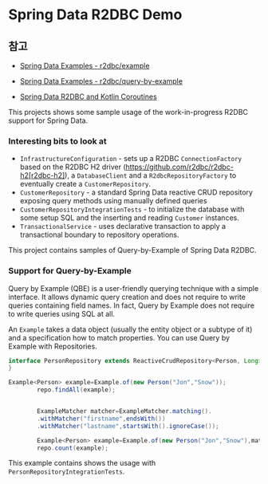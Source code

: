 # Spring Data R2DBC Demo

## 참고

* [Spring Data Examples - r2dbc/example](https://github.com/spring-projects/spring-data-examples/tree/main/r2dbc/example)
* [Spring Data Examples - r2dbc/query-by-example](https://github.com/spring-projects/spring-data-examples/tree/main/r2dbc/query-by-example)

* [Spring Data R2DBC and Kotlin Coroutines](https://xebia.com/blog/spring-data-r2dbc-and-kotlin-coroutines/)

This projects shows some sample usage of the work-in-progress R2DBC support for Spring Data.

### Interesting bits to look at

- `InfrastructureConfiguration` - sets up a R2DBC `ConnectionFactory` based on the R2DBC H2
  driver (https://github.com/r2dbc/r2dbc-h2[r2dbc-h2]), a `DatabaseClient` and a `R2dbcRepositoryFactory` to eventually
  create a `CustomerRepository`.
- `CustomerRepository` - a standard Spring Data reactive CRUD repository exposing query methods using manually defined
  queries
- `CustomerRepositoryIntegrationTests` - to initialize the database with some setup SQL and the inserting and
  reading `Customer` instances.
- `TransactionalService` - uses declarative transaction to apply a transactional boundary to repository operations.

This project contains samples of Query-by-Example of Spring Data R2DBC.

### Support for Query-by-Example

Query by Example (QBE) is a user-friendly querying technique with a simple interface.
It allows dynamic query creation and does not require to write queries containing field names.
In fact, Query by Example does not require to write queries using SQL at all.

An `Example` takes a data object (usually the entity object or a subtype of it) and a specification how to match
properties.
You can use Query by Example with Repositories.

```java
interface PersonRepository extends ReactiveCrudRepository<Person, Long>, ReactiveQueryByExampleExecutor<Person> {
}
```

```java
Example<Person> example=Example.of(new Person("Jon","Snow"));
        repo.findAll(example);


        ExampleMatcher matcher=ExampleMatcher.matching().
        .withMatcher("firstname",endsWith())
        .withMatcher("lastname",startsWith().ignoreCase());

        Example<Person> example=Example.of(new Person("Jon","Snow"),matcher);
        repo.count(example);
```

This example contains shows the usage with `PersonRepositoryIntegrationTests`.
